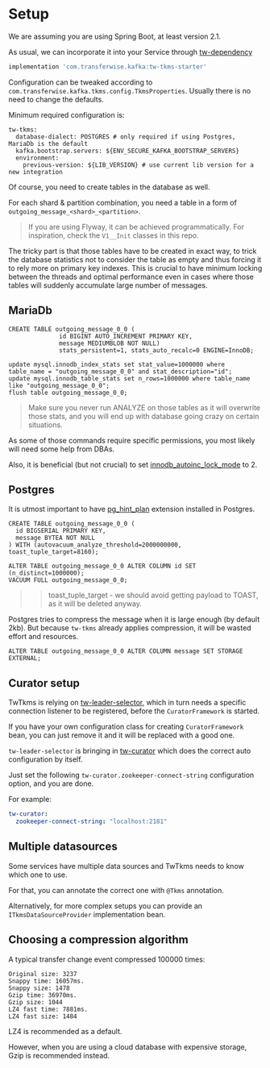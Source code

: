# Setup

We are assuming you are using Spring Boot, at least version 2.1.

As usual, we can incorporate it into your Service through [tw-dependency](https://github.com/transferwise/tw-dependencies)

```groovy
implementation 'com.transferwise.kafka:tw-tkms-starter'
```

Configuration can be tweaked according to `com.transferwise.kafka.tkms.config.TkmsProperties`. Usually there is no need to change the defaults.

Minimum required configuration is:

```
tw-tkms:
  database-dialect: POSTGRES # only required if using Postgres, MariaDb is the default
  kafka.bootstrap.servers: ${ENV_SECURE_KAFKA_BOOTSTRAP_SERVERS}
  environment:
    previous-version: ${LIB_VERSION} # use current lib version for a new integration
```

Of course, you need to create tables in the database as well.

For each shard & partition combination, you need a table in a form of `outgoing_message_<shard>_<partition>`.

> If you are using Flyway, it can be achieved programmatically. For inspiration, check the `V1__Init` classes in this repo.

The tricky part is that those tables have to be created in exact way, to trick the database statistics not to consider
the table as empty and thus forcing it to rely more on primary key indexes. This is crucial to have minimum locking between the threads and
optimal performance even in cases where those tables will suddenly accumulate large number of messages.

## MariaDb

<!-- @formatter:off -->
```mariadb
CREATE TABLE outgoing_message_0_0 (
              id BIGINT AUTO_INCREMENT PRIMARY KEY,
              message MEDIUMBLOB NOT NULL)
              stats_persistent=1, stats_auto_recalc=0 ENGINE=InnoDB;

update mysql.innodb_index_stats set stat_value=1000000 where table_name = "outgoing_message_0_0" and stat_description="id";
update mysql.innodb_table_stats set n_rows=1000000 where table_name like "outgoing_message_0_0";
flush table outgoing_message_0_0;
```
<!-- @formatter:on -->

> Make sure you never run ANALYZE on those tables as it will overwrite those stats, and you will end up with database going crazy on certain
> situations.

As some of those commands require specific permissions, you most likely will need some help from DBAs.

Also, it is beneficial (but not crucial) to
set [innodb_autoinc_lock_mode](https://mariadb.com/docs/reference/es/system-variables/innodb_autoinc_lock_mode/) to 2.

## Postgres

It is utmost important to have [pg_hint_plan](https://github.com/ossc-db/pg_hint_plan) extension installed in Postgres.

<!-- @formatter:off -->
```postgresql
CREATE TABLE outgoing_message_0_0 (
  id BIGSERIAL PRIMARY KEY,
  message BYTEA NOT NULL
) WITH (autovacuum_analyze_threshold=2000000000, toast_tuple_target=8160);

ALTER TABLE outgoing_message_0_0 ALTER COLUMN id SET (n_distinct=1000000);
VACUUM FULL outgoing_message_0_0;
```
<!-- @formatter:on -->
> > toast_tuple_target - we should avoid getting payload to TOAST, as it will be deleted anyway.

Postgres tries to compress the message when it is large enough (by default 2kb). But because `tw-tkms` already applies compression,
it will be wasted effort and resources.

<!-- @formatter:off -->
```postgresql
ALTER TABLE outgoing_message_0_0 ALTER COLUMN message SET STORAGE EXTERNAL;
```
<!-- @formatter:on -->

## Curator setup

TwTkms is relying on [tw-leader-selector](https://github.com/transferwise/tw-leader-selector), which in turn needs a specific
connection listener to be registered, before the `CuratorFramework` is started.

If you have your own configuration class for creating `CuratorFramework` bean, you can just remove it and it will be replaced with a good one.

`tw-leader-selector` is bringing in [tw-curator](https://github.com/transferwise/tw-curator) which does the correct auto configuration by itself.

Just set the following `tw-curator.zookeeper-connect-string` configuration option, and you are done.

For example:

```yaml
tw-curator:
  zookeeper-connect-string: "localhost:2181"
```

## Multiple datasources

Some services have multiple data sources and TwTkms needs to know which one to use.

For that, you can annotate the correct one with `@Tkms` annotation.

Alternatively, for more complex setups you can provide an `ITkmsDataSourceProvider` implementation bean.

## Choosing a compression algorithm

A typical transfer change event compressed 100000 times:

```
Original size: 3237
Snappy time: 16057ms.
Snappy size: 1478
Gzip time: 36970ms.
Gzip size: 1044
LZ4 fast time: 7881ms.
LZ4 fast size: 1484
```

LZ4 is recommended as a default.

However, when you are using a cloud database with expensive storage, Gzip is recommended instead.

